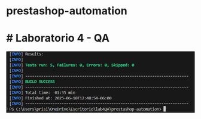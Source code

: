 # prestashop-automation
# # Laboratorio 4 - QA

![Resultados de pruebas](assets/prestashop-pruebasPasan.png)
